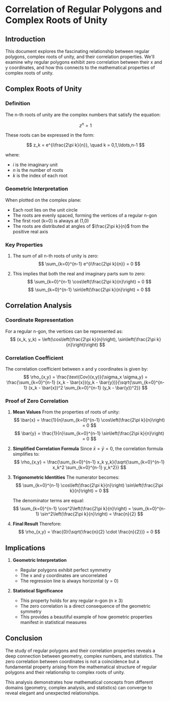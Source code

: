 # Correlation of Regular Polygons and Complex Roots of Unity

## Introduction

This document explores the fascinating relationship between regular polygons, complex roots of unity, and their correlation properties. We'll examine why regular polygons exhibit zero correlation between their x and y coordinates, and how this connects to the mathematical properties of complex roots of unity.

## Complex Roots of Unity

### Definition
The n-th roots of unity are the complex numbers that satisfy the equation:

$$ z^n = 1 $$

These roots can be expressed in the form:

$$ z_k = e^{i\frac{2\pi k}{n}}, \quad k = 0,1,\ldots,n-1 $$

where:
- $i$ is the imaginary unit
- $n$ is the number of roots
- $k$ is the index of each root

### Geometric Interpretation
When plotted on the complex plane:
- Each root lies on the unit circle
- The roots are evenly spaced, forming the vertices of a regular n-gon
- The first root (k=0) is always at (1,0)
- The roots are distributed at angles of $\frac{2\pi k}{n}$ from the positive real axis

### Key Properties
1. The sum of all n-th roots of unity is zero:
   $$ \sum_{k=0}^{n-1} e^{i\frac{2\pi k}{n}} = 0 $$

2. This implies that both the real and imaginary parts sum to zero:
   $$ \sum_{k=0}^{n-1} \cos\left(\frac{2\pi k}{n}\right) = 0 $$
   $$ \sum_{k=0}^{n-1} \sin\left(\frac{2\pi k}{n}\right) = 0 $$

## Correlation Analysis

### Coordinate Representation
For a regular n-gon, the vertices can be represented as:
$$ (x_k, y_k) = \left(\cos\left(\frac{2\pi k}{n}\right), \sin\left(\frac{2\pi k}{n}\right)\right) $$

### Correlation Coefficient
The correlation coefficient between x and y coordinates is given by:
$$ \rho_{x,y} = \frac{\text{Cov}(x,y)}{\sigma_x \sigma_y} = \frac{\sum_{k=0}^{n-1} (x_k - \bar{x})(y_k - \bar{y})}{\sqrt{\sum_{k=0}^{n-1} (x_k - \bar{x})^2 \sum_{k=0}^{n-1} (y_k - \bar{y})^2}} $$

### Proof of Zero Correlation

1. **Mean Values**
   From the properties of roots of unity:
   $$ \bar{x} = \frac{1}{n}\sum_{k=0}^{n-1} \cos\left(\frac{2\pi k}{n}\right) = 0 $$
   $$ \bar{y} = \frac{1}{n}\sum_{k=0}^{n-1} \sin\left(\frac{2\pi k}{n}\right) = 0 $$

2. **Simplified Correlation Formula**
   Since $\bar{x} = \bar{y} = 0$, the correlation formula simplifies to:
   $$ \rho_{x,y} = \frac{\sum_{k=0}^{n-1} x_k y_k}{\sqrt{\sum_{k=0}^{n-1} x_k^2 \sum_{k=0}^{n-1} y_k^2}} $$

3. **Trigonometric Identities**
   The numerator becomes:
   $$ \sum_{k=0}^{n-1} \cos\left(\frac{2\pi k}{n}\right) \sin\left(\frac{2\pi k}{n}\right) = 0 $$
   
   The denominator terms are equal:
   $$ \sum_{k=0}^{n-1} \cos^2\left(\frac{2\pi k}{n}\right) = \sum_{k=0}^{n-1} \sin^2\left(\frac{2\pi k}{n}\right) = \frac{n}{2} $$

4. **Final Result**
   Therefore:
   $$ \rho_{x,y} = \frac{0}{\sqrt{\frac{n}{2} \cdot \frac{n}{2}}} = 0 $$

## Implications

1. **Geometric Interpretation**
   - Regular polygons exhibit perfect symmetry
   - The x and y coordinates are uncorrelated
   - The regression line is always horizontal (y = 0)

2. **Statistical Significance**
   - This property holds for any regular n-gon (n ≥ 3)
   - The zero correlation is a direct consequence of the geometric symmetry
   - This provides a beautiful example of how geometric properties manifest in statistical measures

## Conclusion

The study of regular polygons and their correlation properties reveals a deep connection between geometry, complex numbers, and statistics. The zero correlation between coordinates is not a coincidence but a fundamental property arising from the mathematical structure of regular polygons and their relationship to complex roots of unity.

This analysis demonstrates how mathematical concepts from different domains (geometry, complex analysis, and statistics) can converge to reveal elegant and unexpected relationships. 